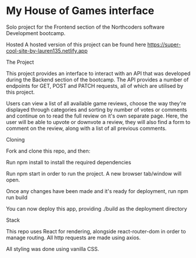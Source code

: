 # My House of Games interface

Solo project for the Frontend section of the Northcoders software Development bootcamp.

Hosted
A hosted version of this project can be found here https://super-cool-site-by-lauren135.netlify.app

The Project

This project provides an interface to interact with an API that was developed during the Backend section of the bootcamp. The API provides a number of endpoints for GET, POST and PATCH requests, all of which are utilised by this project.

Users can view a list of all available game reviews, choose the way they're displayed through categories and sorting by number of votes or comments and continue on to read the full review on it's own separate page. Here, the user will be able to upvote or downvote a review, they will also find a form to comment on the review, along with a list of all previous comments.

Cloning

Fork and clone this repo, and then:

Run npm install to install the required dependencies

Run npm start in order to run the project. A new browser tab/window will open.

Once any changes have been made and it's ready for deployment, run npm run build

You can now deploy this app, providing ./build as the deployment directory

Stack

This repo uses React for rendering, alongside react-router-dom in order to manage routing. All http requests are made using axios.

All styling was done using vanilla CSS.
